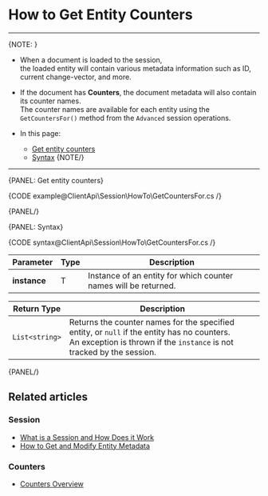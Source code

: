 # How to Get Entity Counters

---

{NOTE: }

* When a document is loaded to the session,  
  the loaded entity will contain various metadata information such as ID, current change-vector, and more.

* If the document has __Counters__, the document metadata will also contain its counter names.  
  The counter names are available for each entity using the `GetCountersFor()` method from the `Advanced` session operations.

* In this page:
    * [Get entity counters](../../../client-api/session/how-to/get-entity-counters#get-entity-counters)
    * [Syntax](../../../client-api/session/how-to/get-entity-counters#syntax)
{NOTE/}

---

{PANEL: Get entity counters}

{CODE example@ClientApi\Session\HowTo\GetCountersFor.cs /}

{PANEL/}

{PANEL: Syntax}

{CODE syntax@ClientApi\Session\HowTo\GetCountersFor.cs /}


| Parameter | Type | Description |
| --------- | ---- | ----------- |
| **instance** | T | Instance of an entity for which counter names will be returned. |

| Return Type | Description |
| ----------- | ----------- |
| `List<string>` | Returns the counter names for the specified entity, or `null` if the entity has no counters.<br>An exception is thrown if the `instance` is not tracked by the session. |

{PANEL/}

## Related articles

### Session

- [What is a Session and How Does it Work](../../../client-api/session/what-is-a-session-and-how-does-it-work)
- [How to Get and Modify Entity Metadata](../../../client-api/session/how-to/get-and-modify-entity-metadata)

### Counters

- [Counters Overview](../../../document-extensions/counters/overview)

